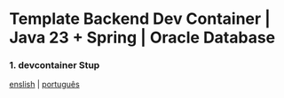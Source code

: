 # Template Backend Dev Container | Java 23 + Spring | Oracle Database

### 1. devcontainer Stup
[enslish](docs/main/devcontainer/en-us.md) | [português](docs/main/devcontainer/pt-br.md)
